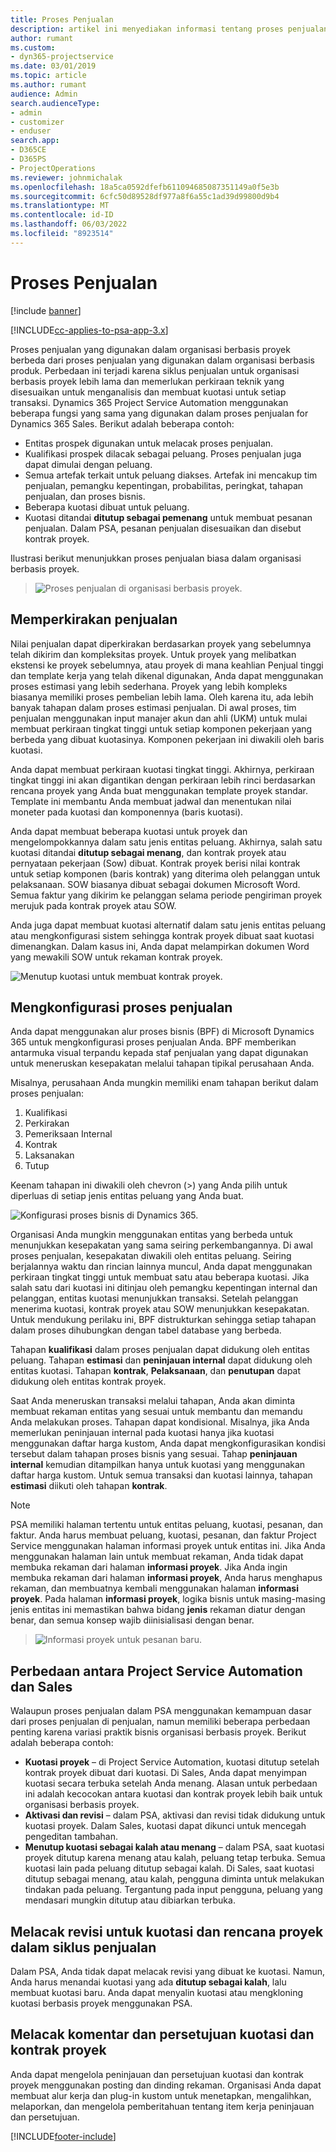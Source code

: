 ```yaml
---
title: Proses Penjualan
description: artikel ini menyediakan informasi tentang proses penjualan dasar.
author: rumant
ms.custom:
- dyn365-projectservice
ms.date: 03/01/2019
ms.topic: article
ms.author: rumant
audience: Admin
search.audienceType:
- admin
- customizer
- enduser
search.app:
- D365CE
- D365PS
- ProjectOperations
ms.reviewer: johnmichalak
ms.openlocfilehash: 18a5ca0592dfefb611094685087351149a0f5e3b
ms.sourcegitcommit: 6cfc50d89528df977a8f6a55c1ad39d99800d9b4
ms.translationtype: MT
ms.contentlocale: id-ID
ms.lasthandoff: 06/03/2022
ms.locfileid: "8923514"
---
```

# <a name="sales-processes"></a>Proses Penjualan

[!include [banner](../includes/psa-now-project-operations.md)]

[!INCLUDE[cc-applies-to-psa-app-3.x](../includes/cc-applies-to-psa-app-3x.md)]

Proses penjualan yang digunakan dalam organisasi berbasis proyek berbeda dari proses penjualan yang digunakan dalam organisasi berbasis produk. Perbedaan ini terjadi karena siklus penjualan untuk organisasi berbasis proyek lebih lama dan memerlukan perkiraan teknik yang disesuaikan untuk menganalisis dan membuat kuotasi untuk setiap transaksi. Dynamics 365 Project Service Automation menggunakan beberapa fungsi yang sama yang digunakan dalam proses penjualan for Dynamics 365 Sales. Berikut adalah beberapa contoh:

- Entitas prospek digunakan untuk melacak proses penjualan.
- Kualifikasi prospek dilacak sebagai peluang. Proses penjualan juga dapat dimulai dengan peluang.
- Semua artefak terkait untuk peluang diakses. Artefak ini mencakup tim penjualan, pemangku kepentingan, probabilitas, peringkat, tahapan penjualan, dan proses bisnis.
- Beberapa kuotasi dibuat untuk peluang.
- Kuotasi ditandai **ditutup sebagai pemenang** untuk membuat pesanan penjualan. Dalam PSA, pesanan penjualan disesuaikan dan disebut kontrak proyek.

Ilustrasi berikut menunjukkan proses penjualan biasa dalam organisasi berbasis proyek.

> ![Proses penjualan di organisasi berbasis proyek.](media/basic-guide-1.png)

## <a name="estimating-a-sale"></a>Memperkirakan penjualan
Nilai penjualan dapat diperkirakan berdasarkan proyek yang sebelumnya telah dikirim dan kompleksitas proyek. Untuk proyek yang melibatkan ekstensi ke proyek sebelumnya, atau proyek di mana keahlian Penjual tinggi dan template kerja yang telah dikenal digunakan, Anda dapat menggunakan proses estimasi yang lebih sederhana. Proyek yang lebih kompleks biasanya memiliki proses pembelian lebih lama. Oleh karena itu, ada lebih banyak tahapan dalam proses estimasi penjualan. Di awal proses, tim penjualan menggunakan input manajer akun dan ahli (UKM) untuk mulai membuat perkiraan tingkat tinggi untuk setiap komponen pekerjaan yang berbeda yang dibuat kuotasinya. Komponen pekerjaan ini diwakili oleh baris kuotasi. 

Anda dapat membuat perkiraan kuotasi tingkat tinggi. Akhirnya, perkiraan tingkat tinggi ini akan digantikan dengan perkiraan lebih rinci berdasarkan rencana proyek yang Anda buat menggunakan template proyek standar. Template ini membantu Anda membuat jadwal dan menentukan nilai moneter pada kuotasi dan komponennya (baris kuotasi). 

Anda dapat membuat beberapa kuotasi untuk proyek dan mengelompokkannya dalam satu jenis entitas peluang. Akhirnya, salah satu kuotasi ditandai **ditutup sebagai menang**, dan kontrak proyek atau pernyataan pekerjaan (Sow) dibuat. Kontrak proyek berisi nilai kontrak untuk setiap komponen (baris kontrak) yang diterima oleh pelanggan untuk pelaksanaan. SOW biasanya dibuat sebagai dokumen Microsoft Word. Semua faktur yang dikirim ke pelanggan selama periode pengiriman proyek merujuk pada kontrak proyek atau SOW.

Anda juga dapat membuat kuotasi alternatif dalam satu jenis entitas peluang atau mengkonfigurasi sistem sehingga kontrak proyek dibuat saat kuotasi dimenangkan. Dalam kasus ini, Anda dapat melampirkan dokumen Word yang mewakili SOW untuk rekaman kontrak proyek.

![Menutup kuotasi untuk membuat kontrak proyek.](media/basic-guide-2.png)

## <a name="configuring-the-sales-process"></a>Mengkonfigurasi proses penjualan
Anda dapat menggunakan alur proses bisnis (BPF) di Microsoft Dynamics 365 untuk mengkonfigurasi proses penjualan Anda. BPF memberikan antarmuka visual terpandu kepada staf penjualan yang dapat digunakan untuk meneruskan kesepakatan melalui tahapan tipikal perusahaan Anda.

Misalnya, perusahaan Anda mungkin memiliki enam tahapan berikut dalam proses penjualan:

1. Kualifikasi
2. Perkirakan
3. Pemeriksaan Internal
4. Kontrak
5. Laksanakan
6. Tutup

Keenam tahapan ini diwakili oleh chevron (\>) yang Anda pilih untuk diperluas di setiap jenis entitas peluang yang Anda buat.

![Konfigurasi proses bisnis di Dynamics 365.](media/basic-guide-3.png)
 
Organisasi Anda mungkin menggunakan entitas yang berbeda untuk menunjukkan kesepakatan yang sama seiring perkembangannya. Di awal proses penjualan, kesepakatan diwakili oleh entitas peluang. Seiring berjalannya waktu dan rincian lainnya muncul, Anda dapat menggunakan perkiraan tingkat tinggi untuk membuat satu atau beberapa kuotasi. Jika salah satu dari kuotasi ini ditinjau oleh pemangku kepentingan internal dan pelanggan, entitas kuotasi menunjukkan transaksi. Setelah pelanggan menerima kuotasi, kontrak proyek atau SOW menunjukkan kesepakatan. Untuk mendukung perilaku ini, BPF distrukturkan sehingga setiap tahapan dalam proses dihubungkan dengan tabel database yang berbeda.

Tahapan **kualifikasi** dalam proses penjualan dapat didukung oleh entitas peluang. Tahapan **estimasi** dan **peninjauan internal** dapat didukung oleh entitas kuotasi. Tahapan **kontrak**, **Pelaksanaan**, dan **penutupan** dapat didukung oleh entitas kontrak proyek.

Saat Anda meneruskan transaksi melalui tahapan, Anda akan diminta membuat rekaman entitas yang sesuai untuk membantu dan memandu Anda melakukan proses. Tahapan dapat kondisional. Misalnya, jika Anda memerlukan peninjauan internal pada kuotasi hanya jika kuotasi menggunakan daftar harga kustom, Anda dapat mengkonfigurasikan kondisi tersebut dalam tahapan proses bisnis yang sesuai. Tahap **peninjauan internal** kemudian ditampilkan hanya untuk kuotasi yang menggunakan daftar harga kustom. Untuk semua transaksi dan kuotasi lainnya, tahapan **estimasi** diikuti oleh tahapan **kontrak**.

> [!NOTE]
> PSA memiliki halaman tertentu untuk entitas peluang, kuotasi, pesanan, dan faktur. Anda harus membuat peluang, kuotasi, pesanan, dan faktur Project Service menggunakan halaman informasi proyek untuk entitas ini. Jika Anda menggunakan halaman lain untuk membuat rekaman, Anda tidak dapat membuka rekaman dari halaman **informasi proyek**. Jika Anda ingin membuka rekaman dari halaman **informasi proyek**, Anda harus menghapus rekaman, dan membuatnya kembali menggunakan halaman **informasi proyek**. Pada halaman **informasi proyek**, logika bisnis untuk masing-masing jenis entitas ini memastikan bahwa bidang **jenis** rekaman diatur dengan benar, dan semua konsep wajib diinisialisasi dengan benar.

> ![Informasi proyek untuk pesanan baru.](media/basic-guide-4.png)
 
## <a name="differences-between-project-service-automation-and-sales"></a>Perbedaan antara Project Service Automation dan Sales
Walaupun proses penjualan dalam PSA menggunakan kemampuan dasar dari proses penjualan di penjualan, namun memiliki beberapa perbedaan penting karena variasi praktik bisnis organisasi berbasis proyek. Berikut adalah beberapa contoh:

- **Kuotasi proyek** – di Project Service Automation, kuotasi ditutup setelah kontrak proyek dibuat dari kuotasi. Di Sales, Anda dapat menyimpan kuotasi secara terbuka setelah Anda menang. Alasan untuk perbedaan ini adalah kecocokan antara kuotasi dan kontrak proyek lebih baik untuk organisasi berbasis proyek. 
- **Aktivasi dan revisi** – dalam PSA, aktivasi dan revisi tidak didukung untuk kuotasi proyek. Dalam Sales, kuotasi dapat dikunci untuk mencegah pengeditan tambahan.
- **Menutup kuotasi sebagai kalah atau menang** – dalam PSA, saat kuotasi proyek ditutup karena menang atau kalah, peluang tetap terbuka. Semua kuotasi lain pada peluang ditutup sebagai kalah. Di Sales, saat kuotasi ditutup sebagai menang, atau kalah, pengguna diminta untuk melakukan tindakan pada peluang. Tergantung pada input pengguna, peluang yang mendasari mungkin ditutup atau dibiarkan terbuka.

## <a name="tracking-revisions-to-quotes-and-project-plans-in-the-sales-cycle"></a>Melacak revisi untuk kuotasi dan rencana proyek dalam siklus penjualan
Dalam PSA, Anda tidak dapat melacak revisi yang dibuat ke kuotasi. Namun, Anda harus menandai kuotasi yang ada **ditutup sebagai kalah**, lalu membuat kuotasi baru. Anda dapat menyalin kuotasi atau mengkloning kuotasi berbasis proyek menggunakan PSA.

## <a name="tracking-comments-and-approvals-of-quotes-and-project-contracts"></a>Melacak komentar dan persetujuan kuotasi dan kontrak proyek
Anda dapat mengelola peninjauan dan persetujuan kuotasi dan kontrak proyek menggunakan posting dan dinding rekaman. Organisasi Anda dapat membuat alur kerja dan plug-in kustom untuk menetapkan, mengalihkan, melaporkan, dan mengelola pemberitahuan tentang item kerja peninjauan dan persetujuan.


[!INCLUDE[footer-include](../includes/footer-banner.md)]
